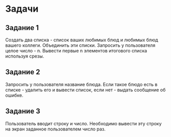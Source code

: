 # Задачи

## Задание 1
Создать два списка - список ваших любимых блюд и любимых блюд вашего 
коллеги. Объединить эти списки. Запросить у пользователя целое число - n.
Вывести первые n элементов итогового списка используя срезы.

## Задание 2
Запросить у пользователя название блюда. Если такое блюдо есть в списке -
удалить его и вывести список, если нет - выдать сообщение об ошибке.

## Задание 3
Пользователь вводит строку и число. Необходимо вывести эту строку на 
экран заданное пользователем число раз.